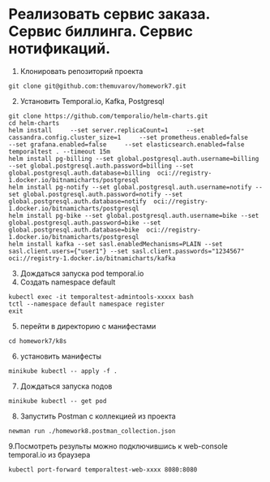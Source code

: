# Реализовать сервис заказа. Сервис биллинга. Сервис нотификаций.

1. Клонировать репозиторий проекта

```
git clone git@github.com:themuvarov/homework7.git
```

2. Установить Temporal.io, Kafka, Postgresql

```
git clone https://github.com/temporalio/helm-charts.git
cd helm-charts
helm install     --set server.replicaCount=1     --set cassandra.config.cluster_size=1     --set prometheus.enabled=false     --set grafana.enabled=false     --set elasticsearch.enabled=false     temporaltest . --timeout 15m
helm install pg-billing --set global.postgresql.auth.username=billing --set global.postgresql.auth.password=billing --set global.postgresql.auth.database=billing  oci://registry-1.docker.io/bitnamicharts/postgresql
helm install pg-notify --set global.postgresql.auth.username=notify --set global.postgresql.auth.password=notify --set global.postgresql.auth.database=notify  oci://registry-1.docker.io/bitnamicharts/postgresql
helm install pg-bike --set global.postgresql.auth.username=bike --set global.postgresql.auth.password=bike --set global.postgresql.auth.database=bike  oci://registry-1.docker.io/bitnamicharts/postgresql
helm install kafka --set sasl.enabledMechanisms=PLAIN --set sasl.client.users={"user1"} --set sasl.client.passwords="1234567" oci://registry-1.docker.io/bitnamicharts/kafka

  ```
3. Дождаться запуска pod temporal.io
4. Создать namespace default
```
kubectl exec -it temporaltest-admintools-xxxxx bash
tctl --namespace default namespace register
exit
```
5. перейти в директорию с манифестами
```
cd homework7/k8s
```
6. установить манифесты
```
minikube kubectl -- apply -f .
```
7. Дождаться запуска подов
```
minikube kubectl -- get pod
```
8. Запустить Postman с коллекцией из проекта
```
newman run ./homework8.postman_collection.json
```

9.Посмотреть результы можно подключившись к web-console temporal.io из браузера 
```
kubectl port-forward temporaltest-web-xxxx 8080:8080
```
